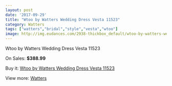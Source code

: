 ```yaml
---
layout: post
date: '2017-09-29'
title: "Wtoo by Watters Wedding Dress Vesta 11523"
category: Watters
tags: ["watters","bridal","style","vesta","wtoo"]
image: http://img.eudances.com/2938-thickbox_default/wtoo-by-watters-wedding-dress-vesta-11523.jpg
---
```

Wtoo by Watters Wedding Dress Vesta 11523

On Sales: **$388.99**
<a href="https://www.eudances.com/en/watters/1021-wtoo-by-watters-wedding-dress-vesta-11523.html"><amp-img layout="responsive" width="600" height="600" src="//img.eudances.com/2938-thickbox_default/wtoo-by-watters-wedding-dress-vesta-11523.jpg" alt="Wtoo by Watters Wedding Dress Vesta 11523 0" /></a>
<a href="https://www.eudances.com/en/watters/1021-wtoo-by-watters-wedding-dress-vesta-11523.html"><amp-img layout="responsive" width="600" height="600" src="//img.eudances.com/2939-thickbox_default/wtoo-by-watters-wedding-dress-vesta-11523.jpg" alt="Wtoo by Watters Wedding Dress Vesta 11523 1" /></a>

Buy it: [Wtoo by Watters Wedding Dress Vesta 11523](https://www.eudances.com/en/watters/1021-wtoo-by-watters-wedding-dress-vesta-11523.html "Wtoo by Watters Wedding Dress Vesta 11523")

View more: [Watters](https://www.eudances.com/en/12-watters "Watters")